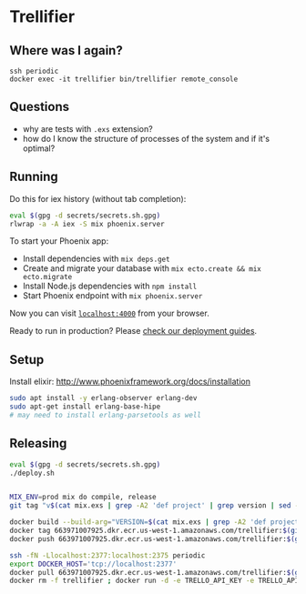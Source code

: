 Trellifier
==========

Where was I again?
------------------

```
ssh periodic
docker exec -it trellifier bin/trellifier remote_console
```

Questions
---------
- why are tests with `.exs` extension?
- how do I know the structure of processes of the system and if it's optimal?

Running
-------
Do this for iex history (without tab completion):

```bash
eval $(gpg -d secrets/secrets.sh.gpg)
rlwrap -a -A iex -S mix phoenix.server
```

To start your Phoenix app:

  * Install dependencies with `mix deps.get`
  * Create and migrate your database with `mix ecto.create && mix ecto.migrate`
  * Install Node.js dependencies with `npm install`
  * Start Phoenix endpoint with `mix phoenix.server`

Now you can visit [`localhost:4000`](http://localhost:4000) from your browser.

Ready to run in production? Please [check our deployment guides](http://www.phoenixframework.org/docs/deployment).

Setup
--------

Install elixir: http://www.phoenixframework.org/docs/installation

```bash
sudo apt install -y erlang-observer erlang-dev
sudo apt-get install erlang-base-hipe
# may need to install erlang-parsetools as well
```

Releasing
---------

```bash
eval $(gpg -d secrets/secrets.sh.gpg)
./deploy.sh


MIX_ENV=prod mix do compile, release
git tag "v$(cat mix.exs | grep -A2 'def project' | grep version | sed -e's/^.\+version: "//' -e's/",//')"

docker build --build-arg="VERSION=$(cat mix.exs | grep -A2 'def project' | grep version | sed -e's/^.\+version: "//' -e's/",//')" -t 663971007925.dkr.ecr.us-west-1.amazonaws.com/trellifier:$(git rev-parse HEAD | awk '{$1 = substr($1, 1, 7)} 1') .
docker tag 663971007925.dkr.ecr.us-west-1.amazonaws.com/trellifier:$(git rev-parse HEAD | awk '{$1 = substr($1, 1, 7)} 1') 663971007925.dkr.ecr.us-west-1.amazonaws.com/trellifier:latest
docker push 663971007925.dkr.ecr.us-west-1.amazonaws.com/trellifier:$(git rev-parse HEAD | awk '{$1 = substr($1, 1, 7)} 1') ; docker push 663971007925.dkr.ecr.us-west-1.amazonaws.com/trellifier:latest

ssh -fN -Llocalhost:2377:localhost:2375 periodic
export DOCKER_HOST='tcp://localhost:2377'
docker pull 663971007925.dkr.ecr.us-west-1.amazonaws.com/trellifier:$(git rev-parse HEAD | awk '{$1 = substr($1, 1, 7)} 1') ; docker push 663971007925.dkr.ecr.us-west-1.amazonaws.com/trellifier:latest
docker rm -f trellifier ; docker run -d -e TRELLO_API_KEY -e TRELLO_API_TOKEN -e TWILIO_ACCOUNT_SID -e TWILIO_AUTH_TOKEN -e TWILIO_FROM_NUMBER -e ALEX_BIRD_CELL --restart=always --name=trellifier -p 0.0.0.0:8888:8888 663971007925.dkr.ecr.us-west-1.amazonaws.com/trellifier:latest
```
